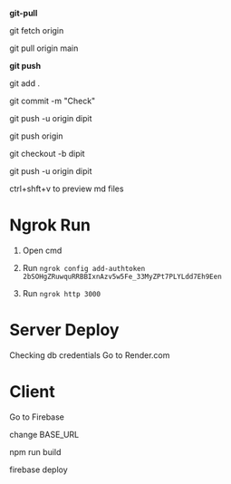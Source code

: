 **git-pull**

git fetch origin

git pull origin main


**git push**

git add .

git commit -m "Check"

git push -u origin dipit

git push origin


git checkout -b dipit

git push -u origin dipit

ctrl+shft+v  to preview md files




# Ngrok Run
1. Open cmd
2. Run
   `ngrok config add-authtoken 2bSOHgZRuwquRRBBIxnAzv5w5Fe_33MyZPt7PLYLdd7Eh9Een`

   
3. Run
   `ngrok http 3000`

# Server Deploy
Checking db credentials
Go to Render.com

# Client
 Go to Firebase
 
 change BASE_URL
 
npm run build

firebase deploy





